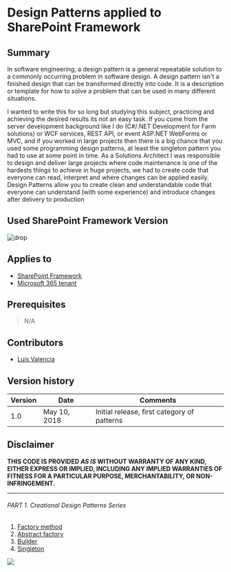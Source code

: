 # Design Patterns applied to SharePoint Framework

## Summary

In software engineering, a design pattern is a general repeatable solution to a commonly occurring problem in software design. A design pattern isn't a finished design that can be transformed directly into code. It is a description or template for how to solve a problem that can be used in many different situations.

I wanted to write this for so long but studying this subject, practicing and achieving the desired results its not an easy task.  If you come from the server development background like I do (C#/.NET Development for Farm solutions) or WCF services, REST API, or event ASP.NET WebForms or MVC, and if you worked in large projects then there is a big chance that you used some programming design patterns, at least the singleton pattern you had to use at some point in time.   As a Solutions Architect I was responsible to design and deliver large projects where code maintenance is one of the hardests things to achieve in huge projects, we had to create code that everyone can read, interpret and where changes can be applied easily.   Design Patterns allow you to create clean and understandable code that everyone can understand (with some experience) and introduce changes after delivery to production

## Used SharePoint Framework Version

![drop](https://img.shields.io/badge/version-GA-green.svg)

## Applies to

* [SharePoint Framework](https:/dev.office.com/sharepoint)
* [Microsoft 365 tenant](https://learn.microsoft.com/sharepoint/dev/spfx/set-up-your-development-environment)

## Prerequisites

> N/A

## Contributors

* [Luis Valencia](https://github.com/levalencia)

## Version history

Version|Date|Comments
-------|----|--------
1.0|May 10, 2018|Initial release, first category of patterns

## Disclaimer

**THIS CODE IS PROVIDED *AS IS* WITHOUT WARRANTY OF ANY KIND, EITHER EXPRESS OR IMPLIED, INCLUDING ANY IMPLIED WARRANTIES OF FITNESS FOR A PARTICULAR PURPOSE, MERCHANTABILITY, OR NON-INFRINGEMENT.**

---

###### PART 1. Creational Design Patterns Series

1. [Factory method](./FactoryMethod)
1. [Abstract factory](./AbstractFactory)
3. [Builder](./Builder)
4. [Singleton](./Singleton)

<img src="https://telemetry.sharepointpnp.com/sp-dev-fx-webparts/samples/react-designpatterns-typescript" />
